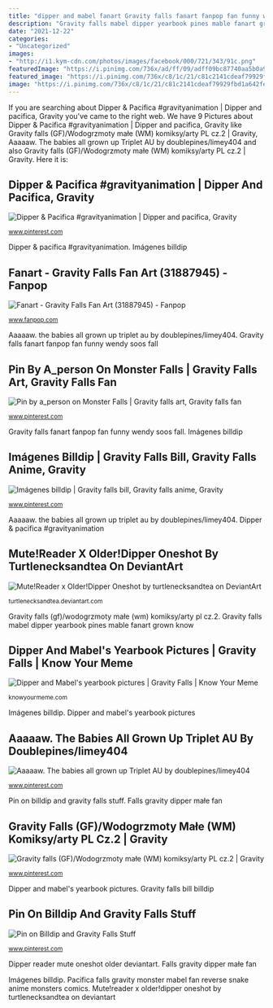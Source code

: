 ```yaml
---
title: "dipper and mabel fanart Gravity falls fanart fanpop fan funny wendy soos fall"
description: "Gravity falls mabel dipper yearbook pines mable fanart grown know"
date: "2021-12-22"
categories:
- "Uncategorized"
images:
- "http://i1.kym-cdn.com/photos/images/facebook/000/721/343/91c.png"
featuredImage: "https://i.pinimg.com/736x/ad/ff/09/adff09bc87740aa5b0a955abf18d39f2.jpg"
featured_image: "https://i.pinimg.com/736x/c8/1c/21/c81c2141cdeaf79929fbd1a642fe6304--kisses-gravity-falls-bill.jpg"
image: "https://i.pinimg.com/736x/c8/1c/21/c81c2141cdeaf79929fbd1a642fe6304--kisses-gravity-falls-bill.jpg"
---
```


If you are searching about Dipper &amp; Pacifica #gravityanimation | Dipper and pacifica, Gravity you've came to the right web. We have 9 Pictures about Dipper &amp; Pacifica #gravityanimation | Dipper and pacifica, Gravity like Gravity falls (GF)/Wodogrzmoty małe (WM) komiksy/arty PL cz.2 | Gravity, Aaaaaw. The babies all grown up Triplet AU by doublepines/limey404 and also Gravity falls (GF)/Wodogrzmoty małe (WM) komiksy/arty PL cz.2 | Gravity. Here it is:

## Dipper &amp; Pacifica #gravityanimation | Dipper And Pacifica, Gravity

![Dipper &amp; Pacifica #gravityanimation | Dipper and pacifica, Gravity](https://i.pinimg.com/736x/ad/ff/09/adff09bc87740aa5b0a955abf18d39f2.jpg "Dipper reader mute oneshot older deviantart")

<small>www.pinterest.com</small>

Dipper &amp; pacifica #gravityanimation. Imágenes billdip

## Fanart - Gravity Falls Fan Art (31887945) - Fanpop

![Fanart - Gravity Falls Fan Art (31887945) - Fanpop](http://images5.fanpop.com/image/photos/31800000/Fanart-gravity-falls-31887945-751-1063.jpg "Dipper and mabel&#039;s yearbook pictures")

<small>www.fanpop.com</small>

Aaaaaw. the babies all grown up triplet au by doublepines/limey404. Gravity falls fanart fanpop fan funny wendy soos fall

## Pin By A_person On Monster Falls | Gravity Falls Art, Gravity Falls Fan

![Pin by a_person on Monster Falls | Gravity falls art, Gravity falls fan](https://i.pinimg.com/originals/04/f5/62/04f562cabffbd7ee62f60fb40eb8faee.png "Pin by a_person on monster falls")

<small>www.pinterest.com</small>

Gravity falls fanart fanpop fan funny wendy soos fall. Imágenes billdip

## Imágenes Billdip | Gravity Falls Bill, Gravity Falls Anime, Gravity

![Imágenes billdip | Gravity falls bill, Gravity falls anime, Gravity](https://i.pinimg.com/736x/10/7a/41/107a416762b6b059f6378c649d33fc77.jpg "Pin by a_person on monster falls")

<small>www.pinterest.com</small>

Aaaaaw. the babies all grown up triplet au by doublepines/limey404. Dipper &amp; pacifica #gravityanimation

## Mute!Reader X Older!Dipper Oneshot By Turtlenecksandtea On DeviantArt

![Mute!Reader x Older!Dipper Oneshot by turtlenecksandtea on DeviantArt](https://orig00.deviantart.net/89cc/f/2015/121/8/5/mute_reader_x_older_dipper_oneshot_by_turtlenecksandtea-d8rrbbe.jpg "Aaaaaw. the babies all grown up triplet au by doublepines/limey404")

<small>turtlenecksandtea.deviantart.com</small>

Gravity falls (gf)/wodogrzmoty małe (wm) komiksy/arty pl cz.2. Gravity falls mabel dipper yearbook pines mable fanart grown know

## Dipper And Mabel&#039;s Yearbook Pictures | Gravity Falls | Know Your Meme

![Dipper and Mabel&#039;s yearbook pictures | Gravity Falls | Know Your Meme](http://i1.kym-cdn.com/photos/images/facebook/000/721/343/91c.png "Imágenes billdip")

<small>knowyourmeme.com</small>

Imágenes billdip. Dipper and mabel&#039;s yearbook pictures

## Aaaaaw. The Babies All Grown Up Triplet AU By Doublepines/limey404

![Aaaaaw. The babies all grown up Triplet AU by doublepines/limey404](https://i.pinimg.com/736x/92/2e/c6/922ec69619e87a1e2b150769266c149e--triplets-all-grown-up.jpg "Gravity falls fanart fanpop fan funny wendy soos fall")

<small>www.pinterest.com</small>

Pin on billdip and gravity falls stuff. Falls gravity dipper małe fan

## Gravity Falls (GF)/Wodogrzmoty Małe (WM) Komiksy/arty PL Cz.2 | Gravity

![Gravity falls (GF)/Wodogrzmoty małe (WM) komiksy/arty PL cz.2 | Gravity](https://i.pinimg.com/736x/ad/76/0e/ad760e6bb0e1fa5562be523fcf7d859b.jpg "Imágenes billdip")

<small>www.pinterest.com</small>

Dipper and mabel&#039;s yearbook pictures. Gravity falls bill billdip

## Pin On Billdip And Gravity Falls Stuff

![Pin on Billdip and Gravity Falls Stuff](https://i.pinimg.com/736x/c8/1c/21/c81c2141cdeaf79929fbd1a642fe6304--kisses-gravity-falls-bill.jpg "Gravity falls mabel dipper yearbook pines mable fanart grown know")

<small>www.pinterest.com</small>

Dipper reader mute oneshot older deviantart. Falls gravity dipper małe fan

Imágenes billdip. Pacifica falls gravity monster mabel fan reverse snake anime monsters comics. Mute!reader x older!dipper oneshot by turtlenecksandtea on deviantart
